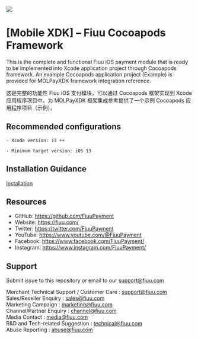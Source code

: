 <!--
 # license: Copyright © 2011-2024 Razer Merchant Services Sdn. All Rights Reserved. 
 -->

<img src="https://user-images.githubusercontent.com/38641542/74150364-ba947500-4c44-11ea-8d79-ae8cd4352816.jpg">

# [Mobile XDK] – Fiuu Cocoapods Framework

This is the complete and functional Fiuu iOS payment module that is ready to be implemented into Xcode application project through Cocoapods framework. An example Cocoapods application project (Example) is provided for MOLPayXDK framework integration reference.

这是完整的功能性 Fiuu iOS 支付模块，可以通过 Cocoapods 框架实现到 Xcode 应用程序项目中。为 MOLPayXDK 框架集成参考提供了一个示例 Cocoapods 应用程序项目（示例）。

## Recommended configurations

    - Xcode version: 13 ++

    - Minimum target version: iOS 13

## Installation Guidance

[Installation](https://github.com/FiuuPayment/Mobile-XDK-Fiuu_Cocoapods_Framework/wiki/Installation-Guide)


## Resources

- GitHub:     https://github.com/FiuuPayment
- Website:    https://fiuu.com/
- Twitter:    https://twitter.com/FiuuPayment
- YouTube:    https://www.youtube.com/@FiuuPayment
- Facebook:   https://www.facebook.com/FiuuPayment/
- Instagram:  https://www.instagram.com/FiuuPayment/


## Support

Submit issue to this repository or email to our support@fiuu.com

Merchant Technical Support / Customer Care : support@fiuu.com<br>
Sales/Reseller Enquiry : sales@fiuu.com<br>
Marketing Campaign : marketing@fiuu.com<br>
Channel/Partner Enquiry : channel@fiuu.com<br>
Media Contact : media@fiuu.com<br>
R&D and Tech-related Suggestion : technical@fiuu.com<br>
Abuse Reporting : abuse@fiuu.com
